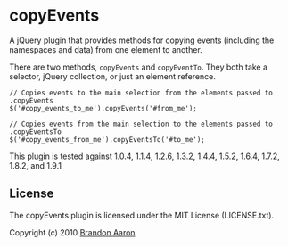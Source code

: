 # copyEvents

A jQuery plugin that provides methods for copying events (including the namespaces and data) from one element to another.

There are two methods, `copyEvents` and `copyEventTo`. They both take a selector, jQuery collection, or just an element reference. 

    // Copies events to the main selection from the elements passed to .copyEvents
    $('#copy_events_to_me').copyEvents('#from_me');
    
    // Copies events from the main selection to the elements passed to .copyEventsTo
    $('#copy_events_from_me').copyEventsTo('#to_me');

This plugin is tested against 1.0.4, 1.1.4, 1.2.6, 1.3.2, 1.4.4, 1.5.2, 1.6.4, 1.7.2, 1.8.2, and 1.9.1

## License

The copyEvents plugin is licensed under the MIT License (LICENSE.txt).

Copyright (c) 2010 [Brandon Aaron](http://brandonaaron.net)